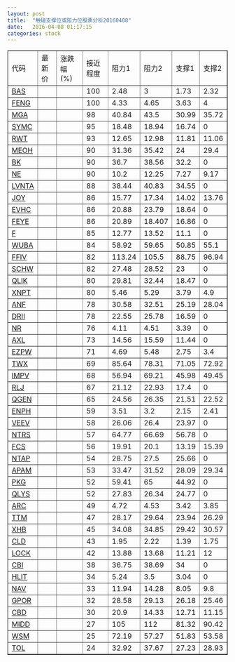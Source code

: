```yaml
---
layout: post
title:  "触碰支撑位或阻力位股票分析20160408"
date:   2016-04-08 01:17:15
categories: stock
---
```

<script type="text/javascript">
var stockList = []
stockList.push('gb_bas');
stockList.push('gb_feng');
stockList.push('gb_mga');
stockList.push('gb_symc');
stockList.push('gb_rwt');
stockList.push('gb_meoh');
stockList.push('gb_bk');
stockList.push('gb_ne');
stockList.push('gb_lvnta');
stockList.push('gb_joy');
stockList.push('gb_evhc');
stockList.push('gb_feye');
stockList.push('gb_f');
stockList.push('gb_wuba');
stockList.push('gb_ffiv');
stockList.push('gb_schw');
stockList.push('gb_qlik');
stockList.push('gb_xnpt');
stockList.push('gb_anf');
stockList.push('gb_drii');
stockList.push('gb_nr');
stockList.push('gb_axl');
stockList.push('gb_ezpw');
stockList.push('gb_twx');
stockList.push('gb_impv');
stockList.push('gb_rlj');
stockList.push('gb_qgen');
stockList.push('gb_enph');
stockList.push('gb_veev');
stockList.push('gb_ntrs');
stockList.push('gb_fcs');
stockList.push('gb_ntap');
stockList.push('gb_apam');
stockList.push('gb_pkg');
stockList.push('gb_qlys');
stockList.push('gb_arc');
stockList.push('gb_ttm');
stockList.push('gb_xhb');
stockList.push('gb_cld');
stockList.push('gb_lock');
stockList.push('gb_cbi');
stockList.push('gb_hlit');
stockList.push('gb_nav');
stockList.push('gb_gpor');
stockList.push('gb_cbd');
stockList.push('gb_midd');
stockList.push('gb_wsm');
stockList.push('gb_tol');
</script>
<table border="1">
 <tr>
 <td>代码</td>
 <td>最新价</td>
 <td>涨跌幅(%)</td>
 <td>接近程度</td>
 <td>阻力1</td>
 <td>阻力2</td>
 <td>支撑1</td>
 <td>支撑2</td>
</tr>
  <tr id="bas" class="red">
  <td><a href="http://stock.finance.sina.com.cn/usstock/quotes/BAS.html" target="_blank">BAS</a></td><td></td><td></td><td>100</td><td>2.48</td><td>3</td><td>1.73</td><td>2.32</td></tr>
  <tr id="feng" class="red">
  <td><a href="http://stock.finance.sina.com.cn/usstock/quotes/FENG.html" target="_blank">FENG</a></td><td></td><td></td><td>100</td><td>4.33</td><td>4.65</td><td>3.63</td><td>4</td></tr>
  <tr id="mga" class="red">
  <td><a href="http://stock.finance.sina.com.cn/usstock/quotes/MGA.html" target="_blank">MGA</a></td><td></td><td></td><td>98</td><td>40.84</td><td>43.5</td><td>30.99</td><td>35.72</td></tr>
  <tr id="symc" class="red">
  <td><a href="http://stock.finance.sina.com.cn/usstock/quotes/SYMC.html" target="_blank">SYMC</a></td><td></td><td></td><td>95</td><td>18.48</td><td>18.94</td><td>16.74</td><td>0</td></tr>
  <tr id="rwt" class="red">
  <td><a href="http://stock.finance.sina.com.cn/usstock/quotes/RWT.html" target="_blank">RWT</a></td><td></td><td></td><td>93</td><td>12.65</td><td>12.98</td><td>11.81</td><td>11.06</td></tr>
  <tr id="meoh" class="green">
  <td><a href="http://stock.finance.sina.com.cn/usstock/quotes/MEOH.html" target="_blank">MEOH</a></td><td></td><td></td><td>90</td><td>31.36</td><td>35.42</td><td>24</td><td>29.4</td></tr>
  <tr id="bk" class="red">
  <td><a href="http://stock.finance.sina.com.cn/usstock/quotes/BK.html" target="_blank">BK</a></td><td></td><td></td><td>90</td><td>36.7</td><td>38.56</td><td>32.2</td><td>0</td></tr>
  <tr id="ne" class="green">
  <td><a href="http://stock.finance.sina.com.cn/usstock/quotes/NE.html" target="_blank">NE</a></td><td></td><td></td><td>90</td><td>10.2</td><td>12.25</td><td>7.27</td><td>9.17</td></tr>
  <tr id="lvnta" class="red">
  <td><a href="http://stock.finance.sina.com.cn/usstock/quotes/LVNTA.html" target="_blank">LVNTA</a></td><td></td><td></td><td>88</td><td>38.44</td><td>40.83</td><td>34.55</td><td>0</td></tr>
  <tr id="joy" class="green">
  <td><a href="http://stock.finance.sina.com.cn/usstock/quotes/JOY.html" target="_blank">JOY</a></td><td></td><td></td><td>86</td><td>15.77</td><td>17.34</td><td>14.02</td><td>13.76</td></tr>
  <tr id="evhc" class="red">
  <td><a href="http://stock.finance.sina.com.cn/usstock/quotes/EVHC.html" target="_blank">EVHC</a></td><td></td><td></td><td>86</td><td>20.88</td><td>23.79</td><td>18.64</td><td>0</td></tr>
  <tr id="feye" class="red">
  <td><a href="http://stock.finance.sina.com.cn/usstock/quotes/FEYE.html" target="_blank">FEYE</a></td><td></td><td></td><td>86</td><td>20.89</td><td>18.407</td><td>16.86</td><td>0</td></tr>
  <tr id="f" class="red">
  <td><a href="http://stock.finance.sina.com.cn/usstock/quotes/F.html" target="_blank">F</a></td><td></td><td></td><td>85</td><td>12.77</td><td>13.52</td><td>11.1</td><td>0</td></tr>
  <tr id="wuba" class="green">
  <td><a href="http://stock.finance.sina.com.cn/usstock/quotes/WUBA.html" target="_blank">WUBA</a></td><td></td><td></td><td>84</td><td>58.92</td><td>59.65</td><td>50.85</td><td>55.1</td></tr>
  <tr id="ffiv" class="green">
  <td><a href="http://stock.finance.sina.com.cn/usstock/quotes/FFIV.html" target="_blank">FFIV</a></td><td></td><td></td><td>82</td><td>113.24</td><td>105.5</td><td>88.75</td><td>96.94</td></tr>
  <tr id="schw" class="red">
  <td><a href="http://stock.finance.sina.com.cn/usstock/quotes/SCHW.html" target="_blank">SCHW</a></td><td></td><td></td><td>82</td><td>27.48</td><td>28.52</td><td>23</td><td>0</td></tr>
  <tr id="qlik" class="red">
  <td><a href="http://stock.finance.sina.com.cn/usstock/quotes/QLIK.html" target="_blank">QLIK</a></td><td></td><td></td><td>80</td><td>29.81</td><td>32.44</td><td>18.47</td><td>0</td></tr>
  <tr id="xnpt" class="green">
  <td><a href="http://stock.finance.sina.com.cn/usstock/quotes/XNPT.html" target="_blank">XNPT</a></td><td></td><td></td><td>80</td><td>5.46</td><td>5.29</td><td>3.79</td><td>4.9</td></tr>
  <tr id="anf" class="red">
  <td><a href="http://stock.finance.sina.com.cn/usstock/quotes/ANF.html" target="_blank">ANF</a></td><td></td><td></td><td>78</td><td>30.58</td><td>32.51</td><td>25.19</td><td>28.04</td></tr>
  <tr id="drii" class="red">
  <td><a href="http://stock.finance.sina.com.cn/usstock/quotes/DRII.html" target="_blank">DRII</a></td><td></td><td></td><td>78</td><td>22.55</td><td>25.78</td><td>16.59</td><td>0</td></tr>
  <tr id="nr" class="red">
  <td><a href="http://stock.finance.sina.com.cn/usstock/quotes/NR.html" target="_blank">NR</a></td><td></td><td></td><td>76</td><td>4.11</td><td>4.51</td><td>3.39</td><td>0</td></tr>
  <tr id="axl" class="red">
  <td><a href="http://stock.finance.sina.com.cn/usstock/quotes/AXL.html" target="_blank">AXL</a></td><td></td><td></td><td>73</td><td>14.56</td><td>15.59</td><td>11.44</td><td>0</td></tr>
  <tr id="ezpw" class="green">
  <td><a href="http://stock.finance.sina.com.cn/usstock/quotes/EZPW.html" target="_blank">EZPW</a></td><td></td><td></td><td>71</td><td>4.69</td><td>5.48</td><td>2.75</td><td>3.4</td></tr>
  <tr id="twx" class="green">
  <td><a href="http://stock.finance.sina.com.cn/usstock/quotes/TWX.html" target="_blank">TWX</a></td><td></td><td></td><td>69</td><td>85.64</td><td>78.31</td><td>71.05</td><td>72.92</td></tr>
  <tr id="impv" class="green">
  <td><a href="http://stock.finance.sina.com.cn/usstock/quotes/IMPV.html" target="_blank">IMPV</a></td><td></td><td></td><td>68</td><td>56.94</td><td>69.21</td><td>45.98</td><td>49.45</td></tr>
  <tr id="rlj" class="red">
  <td><a href="http://stock.finance.sina.com.cn/usstock/quotes/RLJ.html" target="_blank">RLJ</a></td><td></td><td></td><td>67</td><td>21.12</td><td>22.93</td><td>17.4</td><td>0</td></tr>
  <tr id="qgen" class="green">
  <td><a href="http://stock.finance.sina.com.cn/usstock/quotes/QGEN.html" target="_blank">QGEN</a></td><td></td><td></td><td>65</td><td>24.56</td><td>26.35</td><td>21.51</td><td>22.52</td></tr>
  <tr id="enph" class="green">
  <td><a href="http://stock.finance.sina.com.cn/usstock/quotes/ENPH.html" target="_blank">ENPH</a></td><td></td><td></td><td>59</td><td>3.51</td><td>3.2</td><td>2.15</td><td>2.41</td></tr>
  <tr id="veev" class="red">
  <td><a href="http://stock.finance.sina.com.cn/usstock/quotes/VEEV.html" target="_blank">VEEV</a></td><td></td><td></td><td>58</td><td>26.06</td><td>26.4</td><td>23.97</td><td>0</td></tr>
  <tr id="ntrs" class="red">
  <td><a href="http://stock.finance.sina.com.cn/usstock/quotes/NTRS.html" target="_blank">NTRS</a></td><td></td><td></td><td>57</td><td>64.77</td><td>66.69</td><td>56.78</td><td>0</td></tr>
  <tr id="fcs" class="green">
  <td><a href="http://stock.finance.sina.com.cn/usstock/quotes/FCS.html" target="_blank">FCS</a></td><td></td><td></td><td>56</td><td>19.91</td><td>20.1</td><td>13.19</td><td>15.39</td></tr>
  <tr id="ntap" class="green">
  <td><a href="http://stock.finance.sina.com.cn/usstock/quotes/NTAP.html" target="_blank">NTAP</a></td><td></td><td></td><td>54</td><td>28.75</td><td>27.5</td><td>25.66</td><td>0</td></tr>
  <tr id="apam" class="green">
  <td><a href="http://stock.finance.sina.com.cn/usstock/quotes/APAM.html" target="_blank">APAM</a></td><td></td><td></td><td>53</td><td>33.47</td><td>31.52</td><td>28.09</td><td>29.34</td></tr>
  <tr id="pkg" class="red">
  <td><a href="http://stock.finance.sina.com.cn/usstock/quotes/PKG.html" target="_blank">PKG</a></td><td></td><td></td><td>52</td><td>59.41</td><td>65</td><td>44.92</td><td>0</td></tr>
  <tr id="qlys" class="green">
  <td><a href="http://stock.finance.sina.com.cn/usstock/quotes/QLYS.html" target="_blank">QLYS</a></td><td></td><td></td><td>52</td><td>27.83</td><td>26.34</td><td>24.77</td><td>0</td></tr>
  <tr id="arc" class="green">
  <td><a href="http://stock.finance.sina.com.cn/usstock/quotes/ARC.html" target="_blank">ARC</a></td><td></td><td></td><td>49</td><td>4.72</td><td>4.53</td><td>3.42</td><td>3.85</td></tr>
  <tr id="ttm" class="red">
  <td><a href="http://stock.finance.sina.com.cn/usstock/quotes/TTM.html" target="_blank">TTM</a></td><td></td><td></td><td>47</td><td>28.17</td><td>29.64</td><td>23.94</td><td>26.29</td></tr>
  <tr id="xhb" class="red">
  <td><a href="http://stock.finance.sina.com.cn/usstock/quotes/XHB.html" target="_blank">XHB</a></td><td></td><td></td><td>45</td><td>34.08</td><td>34.85</td><td>29.42</td><td>30.57</td></tr>
  <tr id="cld" class="green">
  <td><a href="http://stock.finance.sina.com.cn/usstock/quotes/CLD.html" target="_blank">CLD</a></td><td></td><td></td><td>43</td><td>1.95</td><td>2.22</td><td>1.39</td><td>1.75</td></tr>
  <tr id="lock" class="green">
  <td><a href="http://stock.finance.sina.com.cn/usstock/quotes/LOCK.html" target="_blank">LOCK</a></td><td></td><td></td><td>42</td><td>13.88</td><td>13.68</td><td>11.21</td><td>12</td></tr>
  <tr id="cbi" class="green">
  <td><a href="http://stock.finance.sina.com.cn/usstock/quotes/CBI.html" target="_blank">CBI</a></td><td></td><td></td><td>38</td><td>36.75</td><td>38.69</td><td>34</td><td>0</td></tr>
  <tr id="hlit" class="green">
  <td><a href="http://stock.finance.sina.com.cn/usstock/quotes/HLIT.html" target="_blank">HLIT</a></td><td></td><td></td><td>34</td><td>5.24</td><td>3.5</td><td>3.04</td><td>0</td></tr>
  <tr id="nav" class="red">
  <td><a href="http://stock.finance.sina.com.cn/usstock/quotes/NAV.html" target="_blank">NAV</a></td><td></td><td></td><td>33</td><td>11.94</td><td>14.28</td><td>8.05</td><td>9.8</td></tr>
  <tr id="gpor" class="green">
  <td><a href="http://stock.finance.sina.com.cn/usstock/quotes/GPOR.html" target="_blank">GPOR</a></td><td></td><td></td><td>32</td><td>28.58</td><td>29.13</td><td>26.18</td><td>25.46</td></tr>
  <tr id="cbd" class="green">
  <td><a href="http://stock.finance.sina.com.cn/usstock/quotes/CBD.html" target="_blank">CBD</a></td><td></td><td></td><td>30</td><td>20.9</td><td>14.33</td><td>12.71</td><td>11.15</td></tr>
  <tr id="midd" class="red">
  <td><a href="http://stock.finance.sina.com.cn/usstock/quotes/MIDD.html" target="_blank">MIDD</a></td><td></td><td></td><td>27</td><td>105</td><td>112</td><td>81.32</td><td>90.42</td></tr>
  <tr id="wsm" class="red">
  <td><a href="http://stock.finance.sina.com.cn/usstock/quotes/WSM.html" target="_blank">WSM</a></td><td></td><td></td><td>25</td><td>72.19</td><td>57.27</td><td>51.83</td><td>53.58</td></tr>
  <tr id="tol" class="green">
  <td><a href="http://stock.finance.sina.com.cn/usstock/quotes/TOL.html" target="_blank">TOL</a></td><td></td><td></td><td>24</td><td>32.92</td><td>37.67</td><td>27.23</td><td>28.93</td></tr>
</table>
